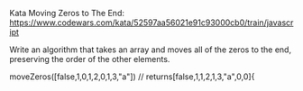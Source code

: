 Kata Moving Zeros to The End: https://www.codewars.com/kata/52597aa56021e91c93000cb0/train/javascript

Write an algorithm that takes an array and moves all of the zeros to the end, preserving the order of the other elements.

moveZeros([false,1,0,1,2,0,1,3,"a"]) // returns[false,1,1,2,1,3,"a",0,0]{
